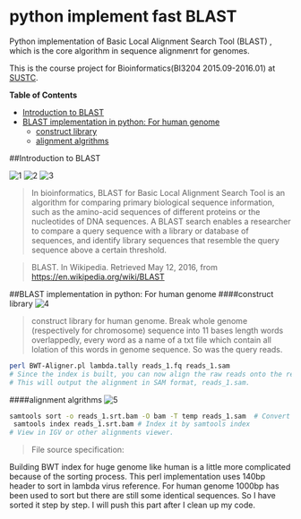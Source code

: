 # python implement fast BLAST 
Python implementation of Basic Local Alignment Search Tool (BLAST) , which is the core algorithm in sequence alignmenrt for genomes.

This is the course project for Bioinformatics(BI3204 2015.09-2016.01) at [SUSTC](http://www.sustc.edu.cn/).

**Table of Contents**

- [Introduction to BLAST](#Introduction-to-BLAST)
- [BLAST implementation in python: For human genome](#BLAST-implementation-in-python:-For-human-genome)
  - [construct library](#construct-library)
  - [alignment algrithms](#alignment-algrithms)

##Introduction to BLAST

![1](https://github.com/JiaShun-Xiao/python-implement-fast-BLAST-Basic-Local-Alignment-Search-Tool/blob/master/images/1.jpg)
![2](https://github.com/JiaShun-Xiao/python-implement-fast-BLAST-Basic-Local-Alignment-Search-Tool/blob/master/images/2.jpg)
![3](https://github.com/JiaShun-Xiao/python-implement-fast-BLAST-Basic-Local-Alignment-Search-Tool/blob/master/images/3.png)

>In bioinformatics, BLAST for Basic Local Alignment Search Tool is an algorithm for comparing primary biological sequence information, such as the amino-acid sequences of different proteins or the nucleotides of DNA sequences. A BLAST search enables a researcher to compare a query sequence with a library or database of sequences, and identify library sequences that resemble the query sequence above a certain threshold.

>BLAST.  In Wikipedia. Retrieved May 12, 2016, from https://en.wikipedia.org/wiki/BLAST


##BLAST implementation in python: For human genome
####construct library
![4](https://github.com/JiaShun-Xiao/python-implement-fast-BLAST-Basic-Local-Alignment-Search-Tool/blob/master/images/4.png)
>construct library for human genome. Break whole genome (respectively for chromosome) sequence into 11 bases length words overlappedly, every word as a name of a txt file which contain all lolation of this words in genome sequence. So was the query reads.

```bash
perl BWT-Aligner.pl lambda.tally reads_1.fq reads_1.sam
# Since the index is built, you can now align the raw reads onto the reference.
# This will output the alignment in SAM format, reads_1.sam.
```
####alignment algrithms
![5](https://github.com/JiaShun-Xiao/python-implement-fast-BLAST-Basic-Local-Alignment-Search-Tool/blob/master/images/5.png)

```bash
samtools sort -o reads_1.srt.bam -O bam -T temp reads_1.sam  # Convert it to sorted bam
 samtools index reads_1.srt.bam # Index it by samtools index
# View in IGV or other alignments viewer.
```
>File source specification:

Building BWT index for huge genome like human is a little more complicated because of the sorting process. This perl implementation uses 140bp header to sort in lambda virus reference. For human genome 1000bp has been used to sort but there are still some identical sequences. So I have sorted it step by step. I will push this part after I clean up my code.
